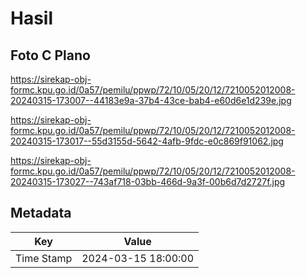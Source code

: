 # Hasil

## Foto C Plano

https://sirekap-obj-formc.kpu.go.id/0a57/pemilu/ppwp/72/10/05/20/12/7210052012008-20240315-173007--44183e9a-37b4-43ce-bab4-e60d6e1d239e.jpg

https://sirekap-obj-formc.kpu.go.id/0a57/pemilu/ppwp/72/10/05/20/12/7210052012008-20240315-173017--55d3155d-5642-4afb-9fdc-e0c869f91062.jpg

https://sirekap-obj-formc.kpu.go.id/0a57/pemilu/ppwp/72/10/05/20/12/7210052012008-20240315-173027--743af718-03bb-466d-9a3f-00b6d7d2727f.jpg


## Metadata

| Key        | Value               |
| ---------- | ------------------- |
| Time Stamp | 2024-03-15 18:00:00 |



